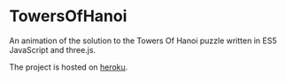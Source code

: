 # TowersOfHanoi
An animation of the solution to the Towers Of Hanoi puzzle written in ES5 JavaScript and three.js.

The project is hosted on [heroku](https://towershanoi.herokuapp.com/).
